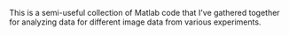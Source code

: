 This is a semi-useful collection of Matlab code that I've gathered together for analyzing data for different image data from various experiments.
